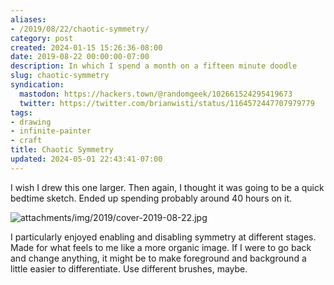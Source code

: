 ```yaml
---
aliases:
- /2019/08/22/chaotic-symmetry/
category: post
created: 2024-01-15 15:26:36-08:00
date: 2019-08-22 00:00:00-07:00
description: In which I spend a month on a fifteen minute doodle
slug: chaotic-symmetry
syndication:
  mastodon: https://hackers.town/@randomgeek/102661524295419673
  twitter: https://twitter.com/brianwisti/status/1164572447707979779
tags:
- drawing
- infinite-painter
- craft
title: Chaotic Symmetry
updated: 2024-05-01 22:43:41-07:00
---
```


I wish I drew this one larger. Then again, I thought it was going to be a quick bedtime sketch. Ended up spending probably around 40 hours on it.

![attachments/img/2019/cover-2019-08-22.jpg](../../../attachments/img/2019/cover-2019-08-22.jpg)

I particularly enjoyed enabling and disabling symmetry at different stages. Made for what feels to me like a more organic image. If I were to go back and change anything, it might be to make foreground and background a little easier to differentiate. Use different brushes, maybe.